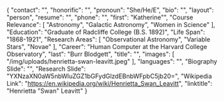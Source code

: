 {
  "contact": "",
  "honorific": "",
  "pronoun": "She/He/E",
  "bio": "", 
  "layout": "person",
  "resume": "",
  "phone": "",
  "first": "Katherine"",
  "Course Relevance": [
    "Astronomy",
    "Galactic Astronomy",
    "Women in Science"
  ],
  "Education": "Graduate of Radcliffe College (B.S. 1892)",
  "Life Span": "1868-1921",
  "Research Areas": [
    "Observational Astronomy",
    "Variable Stars",
    "Novae"
  ],
  "Career": "Human Computer at the Harvard College Observatory",
  "last": "Burr Blodgett",
  "title": "",
  "images": [
    "/img/uploads/henrietta-swan-leavitt.jpeg"
  ],
  "languages": "",
  "Biography Slide": "",
  "Research Slide": "YXNzaXN0aW5nbWluZGZ1bGFydGlzdEBnbWFpbC5jb20=",
  "Wikipedia Link": "https://en.wikipedia.org/wiki/Henrietta_Swan_Leavitt",
  "linktitle": "Henrietta \"Swan\" Leavitt"
}